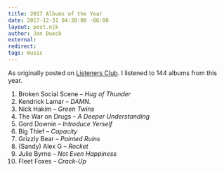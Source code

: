 ```yaml
---
title: 2017 Albums of the Year
date: 2017-12-31 04:30:00 -06:00
layout: post.njk
author: Jon Dueck
external: 
redirect: 
tags: music
---
```


As originally posted on [Listeners Club](https://listenersclub.ca/2017/). I listened to 144 albums from this year.

01. Broken Social Scene – *Hug of Thunder*
02.	Kendrick Lamar – *DAMN.*
03.	Nick Hakim – *Green Twins*
04.	The War on Drugs – *A Deeper Understanding*
05.	Gord Downie – *Introduce Yerself*
06.	Big Thief – *Capacity*
07.	Grizzly Bear – *Painted Ruins*
08.	(Sandy) Alex G – *Rocket*
09.	Julie Byrne – *Not Even Happiness*
10.	Fleet Foxes – *Crack-Up*
